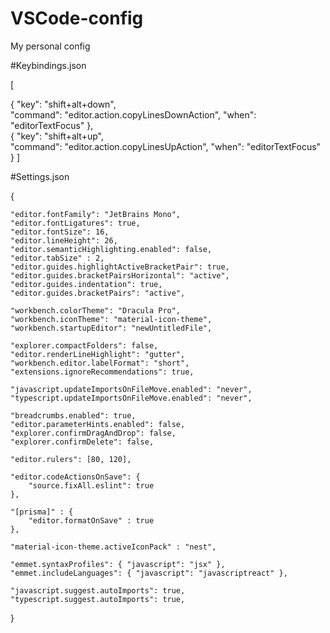 # VSCode-config
My personal config

#Keybindings.json

[

  { 
    "key": "shift+alt+down",   
    "command": "editor.action.copyLinesDownAction",
    "when": "editorTextFocus" 
  },   
  { 
    "key": "shift+alt+up",     
    "command": "editor.action.copyLinesUpAction",
    "when": "editorTextFocus" 
   }
]

#Settings.json

{    

    "editor.fontFamily": "JetBrains Mono",
    "editor.fontLigatures": true,
    "editor.fontSize": 16,
    "editor.lineHeight": 26,
    "editor.semanticHighlighting.enabled": false,
    "editor.tabSize" : 2,    
    "editor.guides.highlightActiveBracketPair": true,
    "editor.guides.bracketPairsHorizontal": "active",
    "editor.guides.indentation": true,
    "editor.guides.bracketPairs": "active",

    "workbench.colorTheme": "Dracula Pro",
    "workbench.iconTheme": "material-icon-theme",
    "workbench.startupEditor": "newUntitledFile",

    "explorer.compactFolders": false,
    "editor.renderLineHighlight": "gutter",
    "workbench.editor.labelFormat": "short",
    "extensions.ignoreRecommendations": true,

    "javascript.updateImportsOnFileMove.enabled": "never",
    "typescript.updateImportsOnFileMove.enabled": "never",

    "breadcrumbs.enabled": true,
    "editor.parameterHints.enabled": false,
    "explorer.confirmDragAndDrop": false,
    "explorer.confirmDelete": false,

    "editor.rulers": [80, 120],
        
    "editor.codeActionsOnSave": {
        "source.fixAll.eslint": true
    },

    "[prisma]" : {
        "editor.formatOnSave" : true
    },
    
    "material-icon-theme.activeIconPack" : "nest",

    "emmet.syntaxProfiles": { "javascript": "jsx" },
    "emmet.includeLanguages": { "javascript": "javascriptreact" },

    "javascript.suggest.autoImports": true,
    "typescript.suggest.autoImports": true,

}
